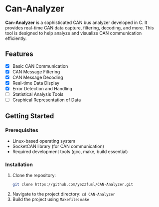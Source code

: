 # Can-Analyzer

**Can-Analyzer** is a sophisticated CAN bus analyzer developed in C. It provides real-time CAN data capture, filtering, decoding, and more. This tool is designed to help analyze and visualize CAN communication efficiently.

## Features

- [x] Basic CAN Communication
- [x] CAN Message Filtering
- [x] CAN Message Decoding
- [x] Real-time Data Display
- [x] Error Detection and Handling
- [ ] Statistical Analysis Tools
- [ ] Graphical Representation of Data

## Getting Started

### Prerequisites

- Linux-based operating system
- SocketCAN library (for CAN communication)
- Required development tools (gcc, make, build essential)

### Installation

1. Clone the repository:
   ```bash
   git clone https://github.com/yezzfusl/CAN-Analyzer.git

2. Navigate to the project directory:
  ```cd CAN-Analyzer```
3. Build the project using `Makefile`:
  ```make```

